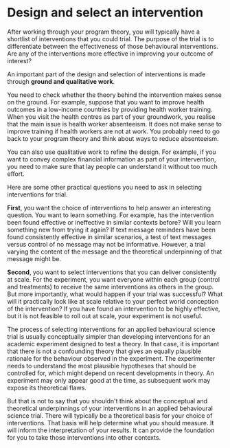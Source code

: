 # Design and select an intervention

After working through your program theory, you will typically have a shortlist of interventions that you could trial. The purpose of the trial is to differentiate between the effectiveness of those behavioural interventions. Are any of the interventions more effective in improving your outcome of interest?

An important part of the design and selection of interventions is made through **ground and qualitative work**.

You need to check whether the theory behind the intervention makes sense on the ground. For example, suppose that you want to improve health outcomes in a low-income countries by providing health worker training. When you visit the health centres as part of your groundwork, you realise that the main issue is health worker absenteeism. It does not make sense to improve training if health workers are not at work. You probably need to go back to your program theory and think about ways to reduce absenteeism.

You can also use qualitative work to refine the design. For example, if you want to convey complex financial information as part of your intervention, you need to make sure that lay people can understand it without too much effort.

Here are some other practical questions you need to ask in selecting interventions for trial.

**First**, you want the choice of interventions to help answer an interesting question. You want to learn something. For example, has the intervention been found effective or ineffective in similar contexts before? Will you learn something new from trying it again? If text message reminders have been found consistently effective in similar scenarios, a test of text messages versus control of no message may not be informative. However, a trial varying the content of the message and the theoretical underpinning of that message might be.

**Second**, you want to select interventions that you can deliver consistently at scale. For the experiment, you want everyone within each group (control and treatments) to receive the same interventions as others in the group. But more importantly, what would happen if your trial was successful? What will it practically look like at scale relative to your perfect world conception of the intervention? If you have found an intervention to be highly effective, but it is not feasible to roll out at scale, your experiment is not useful.

The process of selecting interventions for an applied behavioural science trial is usually conceptually simpler than developing interventions for an academic experiment designed to test a theory. In that case, it is important that there is not a confounding theory that gives an equally plausible rationale for the behaviour observed in the experiment. The experimenter needs to understand the most plausible hypotheses that should be controlled for, which might depend on recent developments in theory. An experiment may only appear good at the time, as subsequent work may expose its theoretical flaws.

But that is not to say that you shouldn't think about the conceptual and theoretical underpinnings of your interventions in an applied behavioural science trial. There will typically be a theoretical basis for your choice of interventions. That basis will help determine what you should measure. It will inform the interpretation of your results. It can provide the foundation for you to take those interventions into other contexts.
